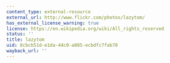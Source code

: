 ```yaml
---
content_type: external-resource
external_url: http://www.flickr.com/photos/lazytom/
has_external_license_warning: true
license: https://en.wikipedia.org/wiki/All_rights_reserved
status: ''
title: lazytom
uid: 8cbcb51d-e1da-44c0-a085-ecbdfc7fab70
wayback_url: ''
---
```

